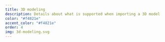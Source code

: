 ```yaml
---
title: 3D modeling
description: Details about what is supported when importing a 3D model from an external 3D editor into Decentraland scenes.
color: "#f4821e"
accent_color: "#f4821e"
order: 4
img: 3d-modeling.svg
---
```

